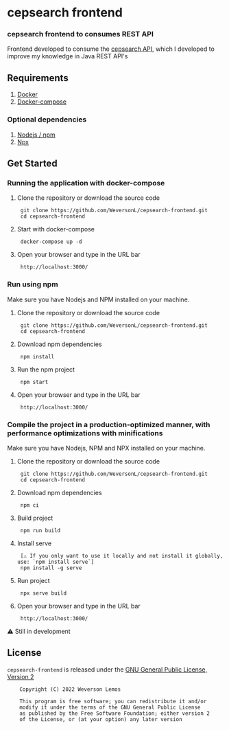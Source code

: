 # cepsearch frontend

### cepsearch frontend to consumes REST API

Frontend developed to consume the [cepsearch API](https://github.com/WeversonL/cepsearch.git), which I developed to improve my knowledge in Java REST API's

## Requirements

1. [Docker](https://docs.docker.com/engine/install/)
2. [Docker-compose](https://docs.docker.com/compose/)

### Optional dependencies

1. [Nodejs / npm](https://nodejs.org/en/download)
2. [Npx](https://www.npmjs.com/package/npx)


## Get Started

### Running the application with docker-compose

1. Clone the repository or download the source code

        git clone https://github.com/WeversonL/cepsearch-frontend.git
        cd cepsearch-frontend

2. Start with docker-compose

        docker-compose up -d

3. Open your browser and type in the URL bar

        http://localhost:3000/

### Run using npm

Make sure you have Nodejs and NPM installed on your machine.

1. Clone the repository or download the source code

        git clone https://github.com/WeversonL/cepsearch-frontend.git
        cd cepsearch-frontend

2. Download npm dependencies

        npm install

3. Run the npm project

        npm start

4. Open your browser and type in the URL bar

        http://localhost:3000/

### Compile the project in a production-optimized manner, with performance optimizations with minifications

Make sure you have Nodejs, NPM and NPX installed on your machine.

1. Clone the repository or download the source code

        git clone https://github.com/WeversonL/cepsearch-frontend.git
        cd cepsearch-frontend

2. Download npm dependencies

        npm ci

3. Build project

        npm run build
        
4. Install serve
        
        [⚠️ If you only want to use it locally and not install it globally, use: `npm install serve`]
        npm install -g serve 

5. Run project

        npx serve build

6. Open your browser and type in the URL bar

        http://localhost:3000/

⚠️ Still in development

## License

`cepsearch-frontend` is released under the [GNU General Public License, Version 2](LICENSE)
    
        Copyright (C) 2022 Weverson Lemos

        This program is free software; you can redistribute it and/or
        modify it under the terms of the GNU General Public License
        as published by the Free Software Foundation; either version 2
        of the License, or (at your option) any later version
